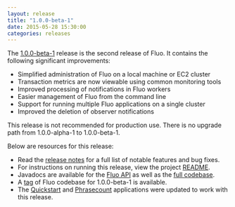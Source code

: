 ```yaml
---
layout: release
title: "1.0.0-beta-1"
date: 2015-05-28 15:30:00
categories: releases
---
```


The [1.0.0-beta-1][release] release is the second release of Fluo.  It contains the following significant improvements:

 * Simplified administration of Fluo on a local machine or EC2 cluster
 * Transaction metrics are now viewable using common monitoring tools
 * Improved processing of notifications in Fluo workers
 * Easier management of Fluo from the command line
 * Support for running multiple Fluo applications on a single cluster
 * Improved the deletion of observer notifications

This release is not recommended for production use.  There is no upgrade path from 1.0.0-alpha-1 to 1.0.0-beta-1.

Below are resources for this release:

 * Read the [release notes][notes] for a full list of notable features and bug fixes.
 * For instructions on running this release, view the project [README][readme].
 * Javadocs are available for the [Fluo API][apidocs-api] as well as the [full codebase][apidocs-full].
 * A [tag][tag] of Fluo codebase for 1.0.0-beta-1 is available.
 * The [Quickstart][quickstart] and [Phrasecount][phrasecount] applications were updated to work with this release.

[release]: https://github.com/fluo-io/fluo/releases/tag/1.0.0-beta-1
[notes]: /1.0.0-beta-1-release-notes
[apidocs-full]: /apidocs/1.0.0-beta-1/full
[apidocs-api]: /apidocs/1.0.0-beta-1/api
[tag]: https://github.com/fluo-io/fluo/tree/1.0.0-beta-1
[quickstart]: https://github.com/fluo-io/fluo-quickstart/releases/tag/1.0.0-beta-1
[readme]: https://github.com/fluo-io/fluo/blob/1.0.0-beta-1/README.md
[phrasecount]: https://github.com/fluo-io/phrasecount/blob/1.0.0-beta-1/README.md

